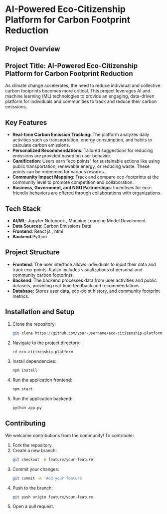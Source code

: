 
# AI-Powered Eco-Citizenship Platform for Carbon Footprint Reduction

## Project Overview

## Project Title: AI-Powered Eco-Citizenship Platform for Carbon Footprint Reduction

As climate change accelerates, the need to reduce individual and collective carbon footprints becomes more critical. This project leverages AI and machine learning (ML) technologies to provide an engaging, data-driven platform for individuals and communities to track and reduce their carbon emissions.

## Key Features

- **Real-time Carbon Emission Tracking**: The platform analyzes daily activities such as transportation, energy consumption, and habits to calculate carbon emissions.
- **Personalized Recommendations**: Tailored suggestions for reducing emissions are provided based on user behavior.
- **Gamification**: Users earn “eco points” for sustainable actions like using public transportation, renewable energy, or reducing waste. These points can be redeemed for various rewards.
- **Community Impact Mapping**: Track and compare eco-footprints at the community level to promote competition and collaboration.
- **Business, Government, and NGO Partnerships**: Incentives for eco-friendly behaviors are offered through collaborations with organizations.

## Tech Stack

- **AI/ML**: Jupyter Notebook , Machine Learning Model Develoment 
- **Data Sources**: Carbon Emissions Data
- **Frontend**: React js , html
- **Backend**:Python
  
## Project Structure

- **Frontend**: The user interface allows individuals to input their data and track eco-points. It also includes visualizations of personal and community carbon footprints.
- **Backend**: The backend processes data from user activities and public datasets, providing real-time feedback and recommendations.
- **Database**: Stores user data, eco-point history, and community footprint metrics.

## Installation and Setup

1. Clone the repository:
   ```bash
   git clone https://github.com/your-username/eco-citizenship-platform.git
   ```
2. Navigate to the project directory:
   ```bash
   cd eco-citizenship-platform
   ```
3. Install dependencies:
   ```bash
   npm install
   ```
4. Run the application frontend:
   ```bash
   npm start
   ```
5. Run the application backend:
   ```bash
   python app.py
   ```
## Contributing

We welcome contributions from the community! To contribute:

1. Fork the repository.
2. Create a new branch:
   ```bash
   git checkout -b feature/your-feature
   ```
3. Commit your changes:
   ```bash
   git commit -m 'Add your feature'
   ```
4. Push to the branch:
   ```bash
   git push origin feature/your-feature
   ```
5. Open a pull request.



